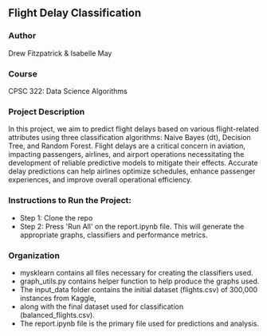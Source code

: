 ## Flight Delay Classification

### Author
Drew Fitzpatrick & Isabelle May

### Course
CPSC 322: Data Science Algorithms

### Project Description
In this project, we aim to predict flight delays based on various flight-related attributes using
three classification algorithms: Naive Bayes (dt), Decision Tree, and Random Forest. Flight delays are 
a critical concern in aviation, impacting passengers, airlines, and airport operations necessitating 
the development of reliable predictive models to mitigate their effects. Accurate delay predictions 
can help airlines optimize schedules, enhance passenger experiences, and improve overall operational efficiency. 

### Instructions to Run the Project:
  - Step 1: Clone the repo
  - Step 2: Press 'Run All' on the report.ipynb file. This will generate the appropriate graphs, classifiers
          and performance metrics.
    
### Organization
  - mysklearn contains all files necessary for creating the classifiers used.
  - graph_utils.py contains helper function to help produce the graphs used.
  - The input_data folder contains the initial dataset (flights.csv) of 300,000 instances from Kaggle,
  - along with the final dataset used for classification (balanced_flights.csv).
  - The report.ipynb file is the primary file used for predictions and analysis.
